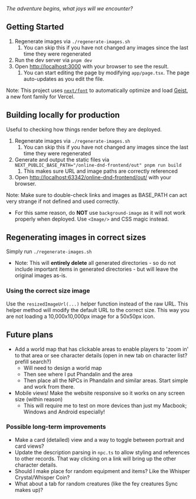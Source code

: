 _The adventure begins, what joys will we encounter?_

## Getting Started

1. Regenerate images via `./regenerate-images.sh `
    1. You can skip this if you have not changed any images since the last time they were regenerated
2. Run the dev server via `pnpm dev`
3. Open [http://localhost:3000](http://localhost:3000) with your browser to see the result.
    1. You can start editing the page by modifying `app/page.tsx`. The page auto-updates as you edit the file.

Note: This project uses [`next/font`](https://nextjs.org/docs/app/building-your-application/optimizing/fonts) to
automatically optimize and load [Geist](https://vercel.com/font), a new font family for Vercel.

## Building locally for production

Useful to checking how things render before they are deployed.

1. Regenerate images via `./regenerate-images.sh `
    1. You can skip this if you have not changed any images since the last time they were regenerated
2. Generate and output the static files via `NEXT_PUBLIC_BASE_PATH="/online-dnd-frontend/out" pnpm run build`
    1. This makes sure URL and image paths are correctly referenced
3. Open [http://localhost:63342/online-dnd-frontend/out/](http://localhost:63342/online-dnd-frontend/out/) with your
   browser.

Note: Make sure to double-check links and images as BASE_PATH can act very strange if not defined and used correctly.

- For this same reason, do **NOT** use `background-image` as it will not work properly when deployed. Use `<Image/>` and
  CSS magic instead.

## Regenerating images in correct sizes

Simply run `./regenerate-images.sh`

- Note: This will **entirely delete** all generated directories - so do not include important items in generated
  directories - but will leave the original images as-is.

### Using the correct size image

Use the `resizedImageUrl(...)` helper function instead of the raw URL. This helper method will modify the default URL to
the correct size. This way you are not loading a 10,000x10,000px image for a 50x50px icon.

## Future plans

- Add a world map that has clickable areas to enable players to 'zoom in' to that area or see character details (open in
  new tab on character list? prefill search?)
    - Will need to design a world map
    - Then see where I put Phandalin and the area
    - Then place all the NPCs in Phandalin and similar areas. Start simple and work from there.
- Mobile views! Make the website responsive so it works on any screen size (within reason)
  - This will require me to test on more devices than just my Macbook; Windows and Android especially!

### Possible long-term improvements

- Make a card (detailed) view and a way to toggle between portrait and card views?
- Update the description parsing in `npc.ts` to allow styling and references to other records. That way clicking on a
  link will bring up the other character details.
- Should I make place for random equipment and items? Like the Whisper Crystal/Whisper Coin?
- What about a tab for random creatures (like the fey creatures Sync makes up)?
